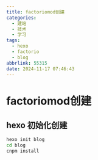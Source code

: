 ```yaml
---
title: factoriomod创建
categories:
  - 建站
  - 技术
  - 学习
tags:
  - hexo
  - factorio
  - blog
abbrlink: 55315
date: 2024-11-17 07:46:43
---
```


# factoriomod创建

## hexo 初始化创建

```bash
hexo init blog
cd blog
cnpm install
```